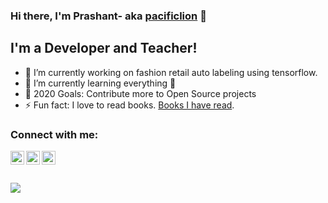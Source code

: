 ### Hi there, I'm Prashant- aka [pacificlion][linkedin] 👋

## I'm a Developer and Teacher!
- 🔭 I’m currently working on fashion retail auto labeling using tensorflow.
- 🌱 I’m currently learning everything 🤣
- 🥅 2020 Goals: Contribute more to Open Source projects
- ⚡ Fun fact: I love to read books. [Books I have read][goodreads].

### Connect with me:

[<img align="left" alt="pacificlion | Twitter" width="22px" src="https://cdn.jsdelivr.net/npm/simple-icons@v3/icons/twitter.svg" />][twitter]
[<img align="left" alt="pacificlion | LinkedIn" width="22px" src="https://cdn.jsdelivr.net/npm/simple-icons@v3/icons/linkedin.svg" />][linkedin]
[<img align="left" alt="pacificlion | GoodReads" width="22px" src="https://cdn.jsdelivr.net/npm/simple-icons@v3/icons/goodreads.svg" />][goodreads]

<br />
<br />
<br />

<img src="https://github-readme-stats.vercel.app/api?username=pacificlion&show_icons=true&theme=radical&bg_color=30,e96443,904e95&title_color=fff&text_color=fff&hide=contribs,issues" />


[twitter]: https://twitter.com/pacificlion123
[linkedin]: https://www.linkedin.com/in/prashant-singh-38640a100/
[goodreads]:https://www.goodreads.com/review/list/40466124?shelf=read
